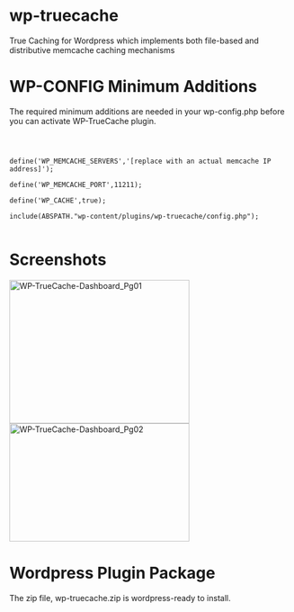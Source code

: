wp-truecache
============

True Caching for Wordpress which implements both file-based and distributive memcache caching mechanisms

WP-CONFIG Minimum Additions
===========================

The required minimum additions are needed in your wp-config.php before you can activate WP-TrueCache plugin.

<code>
<br>
define('WP_MEMCACHE_SERVERS','[replace with an actual memcache IP address]');<br>
define('WP_MEMCACHE_PORT',11211);<br>
define('WP_CACHE',true);<br>
include(ABSPATH."wp-content/plugins/wp-truecache/config.php");<br>
</code>

Screenshots
===========

<a href="http://www.flickr.com/photos/97331227@N06/9015426323/" title="WP-TrueCache-Dashboard_Pg01 by inglepatrick, on Flickr"><img src="http://farm3.staticflickr.com/2861/9015426323_f009a8e817_n.jpg" width="320" height="255" alt="WP-TrueCache-Dashboard_Pg01"></a>
<br/>
<a href="http://www.flickr.com/photos/97331227@N06/9016617426/" title="WP-TrueCache-Dashboard_Pg02 by inglepatrick, on Flickr"><img src="http://farm9.staticflickr.com/8399/9016617426_88f1959af8_n.jpg" width="320" height="210" alt="WP-TrueCache-Dashboard_Pg02"></a>

Wordpress Plugin Package
========================
The zip file, wp-truecache.zip is wordpress-ready to install.